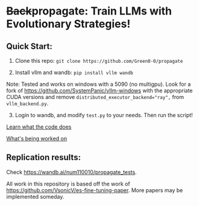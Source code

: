 # ~~Back~~propagate: Train LLMs with Evolutionary Strategies!

## Quick Start:
1. Clone this repo: ``git clone https://github.com/Green0-0/propagate``

2. Install vllm and wandb: ``pip install vllm wandb``

Note: Tested and works on windows with a 5090 (no multigpu). Look for a fork of https://github.com/SystemPanic/vllm-windows with the appropriate CUDA versions and remove ``distributed_executor_backend="ray",`` from ``vllm_backend.py``.

3. Login to wandb, and modify ``test.py`` to your needs. Then run the script!

[Learn what the code does](Docs.md)

[What's being worked on](TODO.md)

## Replication results:
Check https://wandb.ai/num110010/propagate_tests.

All work in this repository is based off the work of https://github.com/VsonicV/es-fine-tuning-paper. More papers may be implemented someday.
